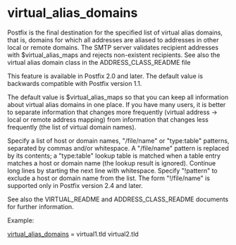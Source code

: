 # virtual_alias_domains 

 Postfix is the final destination for the specified list of virtual
alias domains, that is, domains for which all addresses are aliased
to addresses in other local or remote domains. The SMTP server
validates recipient addresses with $virtual_alias_maps and rejects
non-existent recipients. See also the virtual alias domain class
in the ADDRESS_CLASS_README file 


This feature is available in Postfix 2.0 and later. The default
value is backwards compatible with Postfix version 1.1.



The default value is $virtual_alias_maps so that you can keep all
information about virtual alias domains in one place.  If you have
many users, it is better to separate information that changes more
frequently (virtual address -&gt; local or remote address mapping)
from information that changes less frequently (the list of virtual
domain names).


 Specify a list of host or domain names, "/file/name" or
"type:table" patterns, separated by commas and/or whitespace. A
"/file/name" pattern is replaced by its contents; a "type:table"
lookup table is matched when a table entry matches a host or domain name
(the lookup result is ignored).  Continue long lines by starting
the next line with whitespace. Specify "!pattern" to exclude a host
or domain name from the list. The form "!/file/name" is supported
only in Postfix version 2.4 and later.  


See also the VIRTUAL_README and ADDRESS_CLASS_README documents
for further information.



Example:



<a href="postconf.5.html#virtual_alias_domains">virtual_alias_domains</a> = virtual1.tld virtual2.tld



